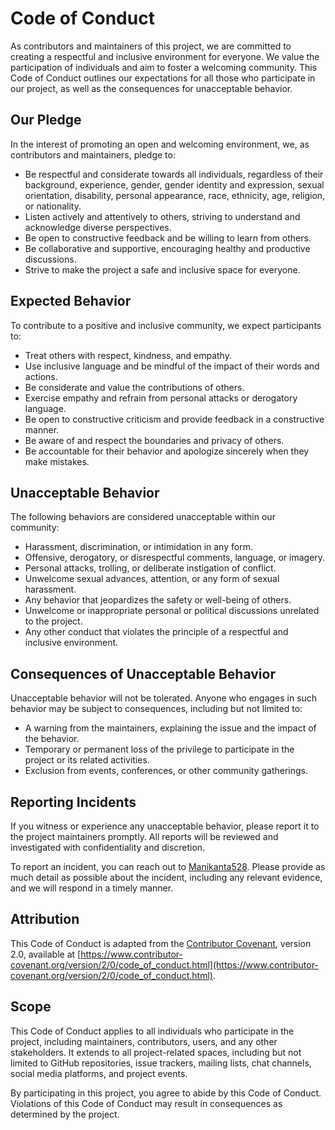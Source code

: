 # Code of Conduct

As contributors and maintainers of this project, we are committed to creating a respectful and inclusive environment for everyone. We value the participation of individuals and aim to foster a welcoming community. This Code of Conduct outlines our expectations for all those who participate in our project, as well as the consequences for unacceptable behavior.

## Our Pledge

In the interest of promoting an open and welcoming environment, we, as contributors and maintainers, pledge to:

- Be respectful and considerate towards all individuals, regardless of their background, experience, gender, gender identity and expression, sexual orientation, disability, personal appearance, race, ethnicity, age, religion, or nationality.
- Listen actively and attentively to others, striving to understand and acknowledge diverse perspectives.
- Be open to constructive feedback and be willing to learn from others.
- Be collaborative and supportive, encouraging healthy and productive discussions.
- Strive to make the project a safe and inclusive space for everyone.

## Expected Behavior

To contribute to a positive and inclusive community, we expect participants to:

- Treat others with respect, kindness, and empathy.
- Use inclusive language and be mindful of the impact of their words and actions.
- Be considerate and value the contributions of others.
- Exercise empathy and refrain from personal attacks or derogatory language.
- Be open to constructive criticism and provide feedback in a constructive manner.
- Be aware of and respect the boundaries and privacy of others.
- Be accountable for their behavior and apologize sincerely when they make mistakes.

## Unacceptable Behavior

The following behaviors are considered unacceptable within our community:

- Harassment, discrimination, or intimidation in any form.
- Offensive, derogatory, or disrespectful comments, language, or imagery.
- Personal attacks, trolling, or deliberate instigation of conflict.
- Unwelcome sexual advances, attention, or any form of sexual harassment.
- Any behavior that jeopardizes the safety or well-being of others.
- Unwelcome or inappropriate personal or political discussions unrelated to the project.
- Any other conduct that violates the principle of a respectful and inclusive environment.

## Consequences of Unacceptable Behavior

Unacceptable behavior will not be tolerated. Anyone who engages in such behavior may be subject to consequences, including but not limited to:

- A warning from the maintainers, explaining the issue and the impact of the behavior.
- Temporary or permanent loss of the privilege to participate in the project or its related activities.
- Exclusion from events, conferences, or other community gatherings.

## Reporting Incidents

If you witness or experience any unacceptable behavior, please report it to the project maintainers promptly. All reports will be reviewed and investigated with confidentiality and discretion.

To report an incident, you can reach out to [Manikanta528](https://twitter.com/manikanta528). Please provide as much detail as possible about the incident, including any relevant evidence, and we will respond in a timely manner.

## Attribution

This Code of Conduct is adapted from the [Contributor Covenant](https://www.contributor-covenant.org), version 2.0, available at [https://www.contributor-covenant.org/version/2/0/code_of_conduct.html](https://www.contributor-covenant.org/version/2/0/code_of_conduct.html).

## Scope

This Code of Conduct applies to all individuals who participate in the project, including maintainers, contributors, users, and any other stakeholders. It extends to all project-related spaces, including but not limited to GitHub repositories, issue trackers, mailing lists, chat channels, social media platforms, and project events.

By participating in this project, you agree to abide by this Code of Conduct. Violations of this Code of Conduct may result in consequences as determined by the project.
